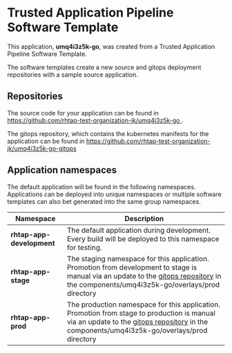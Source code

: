 # Trusted Application Pipeline Software Template

This application, **umq4i3z5k-go**, was created from a Trusted Application Pipeline Software Template.

The software templates create a new source and gitops deployment repositories with a sample source application. 

## Repositories

The source code for your application can be found in [https://github.com/rhtap-test-organization-jk/umq4i3z5k-go ](https://github.com/rhtap-test-organization-jk/umq4i3z5k-go ).
 
The gitops repository, which contains the kubernetes manifests for the application can be found in 
[https://github.com/rhtap-test-organization-jk/umq4i3z5k-go-gitops ](https://github.com/rhtap-test-organization-jk/umq4i3z5k-go-gitops ) 

## Application namespaces 

The default application will be found in the following namespaces. Applications can be deployed into unique namespaces or multiple software templates can also bet generated into the same group namespaces.  

|  Namespace   |  Description   |  
| -------- | -------- |   
| **rhtap-app-development** | The default application during development. Every build will be deployed to this namespace for testing. | 
| **rhtap-app-stage** | The staging namespace for this application. Promotion from development to stage is manual via an update to the [gitops repository](https://github.com/rhtap-test-organization-jk/umq4i3z5k-go-gitops ) in the components/umq4i3z5k-go/overlays/prod directory |  
| **rhtap-app-prod** | The production namespace for this application. Promotion from stage to production is manual via an update to the [gitops repository](https://github.com/rhtap-test-organization-jk/umq4i3z5k-go-gitops ) in the components/umq4i3z5k-go/overlays/prod directory | 